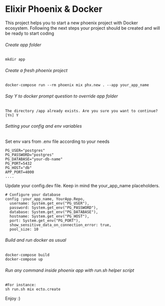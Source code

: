 # Elixir Phoenix & Docker
This project helps you to start a new phoenix project with Docker
ecosystem. Following the next steps your project should be created
and will be ready to start coding

###### Create app folder
```
mkdir app
```
###### Create a fresh phoenix project
```
docker-compose run --rm phoenix mix phx.new . --app your_app_name
```

###### Say Y to docker prompt question to override app folder
```
The directory /app already exists. Are you sure you want to continue? [Yn] Y
```

###### Setting your config and env variables
Set env vars from .env file according to your needs
```
PG_USER="postgres"
PG_PASSWORD="postgres"
PG_DATABASE="your-db-name"
PG_PORT=5432
PG_HOST="db"
APP_PORT=4000
....
```

Update your config.dev file. Keep in mind the your_app_name placeholders.
```
# Configure your database
config :your_app_name, YourApp.Repo,
  username: System.get_env("PG_USER"),
  password: System.get_env("PG_PASSWORD"),
  database: System.get_env("PG_DATABASE"),
  hostname: System.get_env("PG_HOST"),
  port: System.get_env("PG_PORT"),
  show_sensitive_data_on_connection_error: true,
  pool_size: 10
```

###### Build and run docker as usual
```
docker-compose build
docker-compose up
```

###### Run any command inside phoenix app with run.sh helper script
```
#For instance:
sh run.sh mix ecto.create
```

Enjoy :)